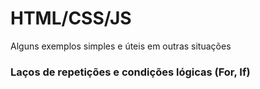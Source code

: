 # HTML/CSS/JS
Alguns exemplos simples e úteis em outras situações

### Laços de repetições e condições lógicas (For, If) ###
